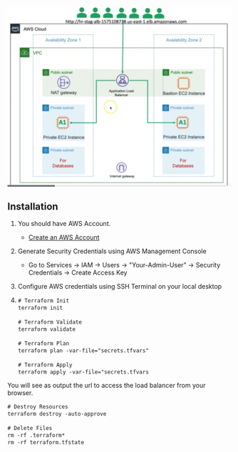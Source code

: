 ![architecture](arc.png)

## Installation

1. You should have AWS Account.

   - [Create an AWS Account](https://portal.aws.amazon.com/billing/signup?nc2=h_ct&src=header_signup&redirect_url=https%3A%2F%2Faws.amazon.com%2Fregistration-confirmation#/start)

2. Generate Security Credentials using AWS Management Console

   - Go to Services -> IAM -> Users -> "Your-Admin-User" -> Security Credentials -> Create Access Key

3. Configure AWS credentials using SSH Terminal on your local desktop

   

4. ```
   # Terraform Init
   terraform init 
   
   # Terraform Validate
   terraform validate
   
   # Terraform Plan
   terraform plan -var-file="secrets.tfvars"
   
   # Terraform Apply
   terraform apply -var-file="secrets.tfvars
   ```

You will see as output the url to access the load balancer from your browser. 

```
# Destroy Resources
terraform destroy -auto-approve

# Delete Files
rm -rf .terraform*
rm -rf terraform.tfstate
```